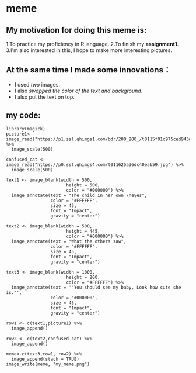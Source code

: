# meme
## My motivation for doing this meme is:
1.To practice my proficiency in R language.
2.To finish my **assignment1**.
3.I'm also interested in this, I hope to make more interesting pictures.
## At the same time I made some innovations：
* I used *two* images.
* I also *swapped the color of the text and background*.
* I also put the text on top.
## my code:
```{r}
library(magick)
picture1<- image_read("https://p1.ssl.qhimgs1.com/bdr/200_200_/t0115f01c975ced943d.jpg") %>%
  image_scale(500)

confused_cat <- image_read("https://p0.ssl.qhimgs4.com/t011625a36dc40eab59.jpg") %>%
  image_scale(500)

text1 <- image_blank(width = 500, 
                       height = 500, 
                       color = "#000000") %>%
  image_annotate(text = "The child in her own \neyes",
                 color = "#FFFFFF",
                 size = 45,
                 font = "Impact",
                 gravity = "center")

text2 <- image_blank(width = 500, 
                       height = 445, 
                       color = "#000000") %>%
  image_annotate(text = "What the others saw",
                 color = "#FFFFFF",
                 size = 45,
                 font = "Impact",
                 gravity = "center")

text3 <- image_blank(width = 1000, 
                       height = 200, 
                       color = "#FFFFFF") %>%
  image_annotate(text = '"You should see my baby, Look how cute she is."',
                 color = "#000000",
                 size = 45,
                 font = "Impact",
                 gravity = "center")

row1 <- c(text1,picture1) %>%
  image_append()

row2 <- c(text2,confused_cat) %>%
  image_append()

meme<-c(text3,row1, row2) %>%
  image_append(stack = TRUE)
image_write(meme, "my_meme.png")
```
